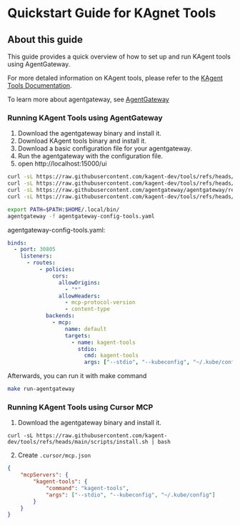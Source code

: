 
# Quickstart Guide for KAgnet Tools

## About this guide

This guide provides a quick overview of how to set up and run KAgent tools using AgentGateway.

For more detaled information on KAgent tools, please refer to the [KAgent Tools Documentation](https://kagent.dev/tools).

To learn more about agentgateway, see [AgentGateway](https://agentgateway.dev/docs/about/)

### Running KAgent Tools using AgentGateway

1. Download the agentgateway binary and install it.
2. Download KAgent tools binary and install it.
3. Download a basic configuration file for your agentgateway.
4. Run the agentgateway with the configuration file.
5. open http://localhost:15000/ui

```bash
curl -sL https://raw.githubusercontent.com/kagent-dev/tools/refs/heads/main/scripts/install.sh | bash
curl -sL https://raw.githubusercontent.com/kagent-dev/tools/refs/heads/main/scripts/agentgateway-config-tools.yaml
curl -sL https://raw.githubusercontent.com/agentgateway/agentgateway/refs/heads/main/common/scripts/get-agentproxy | bash
curl -sL https://raw.githubusercontent.com/kagent-dev/tools/refs/heads/main/scripts/install.sh | bash

export PATH=$PATH:$HOME/.local/bin/
agentgateway -f agentgateway-config-tools.yaml
```

agentgateway-config-tools.yaml:
```yaml
binds:
  - port: 30805
    listeners:
      - routes:
          - policies:
              cors:
                allowOrigins:
                  - "*"
                allowHeaders:
                  - mcp-protocol-version
                  - content-type
            backends:
              - mcp:
                  name: default
                  targets:
                    - name: kagent-tools
                      stdio:
                        cmd: kagent-tools
                        args: ["--stdio", "--kubeconfig", "~/.kube/config"]
```
Afterwards, you can run it with make command 
```bash
make run-agentgateway
```

### Running KAgent Tools using Cursor MCP


1. Download the agentgateway binary and install it.
```
curl -sL https://raw.githubusercontent.com/kagent-dev/tools/refs/heads/main/scripts/install.sh | bash
```

2. Create `.cursor/mcp.json` 

```json
{
    "mcpServers": {
        "kagent-tools": {
            "command": "kagent-tools",
            "args": ["--stdio", "--kubeconfig", "~/.kube/config"]
        }
    }
}
```



